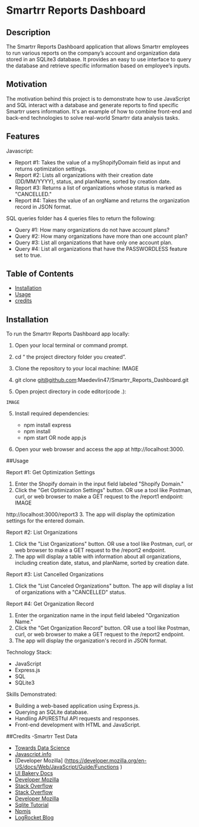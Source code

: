# Smartrr Reports Dashboard

## Description

The Smartrr Reports Dashboard application that allows Smartrr employees to run various reports on the company’s account and organization data stored in an SQLite3 database. It provides an easy to use interface to query the database and retrieve specific information based on employee’s inputs.

## Motivation

The motivation behind this project is to demonstrate how to use JavaScript and SQL interact with a database and generate reports to find specific Smartrr users information. It's an example of how to combine front-end and back-end technologies to solve real-world Smartrr data analysis tasks.

## Features

Javascript:

- Report #1: Takes the value of a myShopifyDomain field as input and returns optimization settings.
- Report #2: Lists all organizations with their creation date (DD/MM/YYYY), status, and planName, sorted by creation date.
- Report #3: Returns a list of organizations whose status is marked as "CANCELLED."
- Report #4: Takes the value of an orgName and returns the organization record in JSON format.

SQL queries folder has 4 queries files to return the following: 

- Query #1: How many organizations do not have account plans?
- Query #2: How many organizations have more than one account plan?
- Query #3: List all organizations that have only one account plan.
- Query #4: List all organizations that have the PASSWORDLESS feature set to true.

## Table of Contents

- [Installation](#installation)
- [Usage](#usage)
- [credits](#credits)

## Installation

To run the Smartrr Reports Dashboard app locally:

  1. Open your local terminal or command prompt.
  2. cd “ the project directory folder you created”.
  3. Clone the repository to your local machine:
                IMAGE


  4. git clone git@github.com:Maedevlin47/Smartrr_Reports_Dashboard.git
  3. Open project directory in code editor(code .):
            
    IMAGE

  5. Install required dependencies:
      - npm install express
      - npm install
      - npm start OR node app.js

  6. Open your web browser and access the app at http://localhost:3000.

##Usage

Report #1: Get Optimization Settings
1. Enter the Shopify domain in the input field labeled "Shopify Domain."
2. Click the "Get Optimization Settings" button. OR use a tool like Postman, curl, or web browser to make a GET request to the /report1 endpoint:
IMAGE
	
  http://localhost:3000/report3
3. The app will display the optimization settings for the entered domain.

Report #2: List Organizations
1. Click the "List Organizations" button. OR use a tool like Postman, curl, or web browser to make a GET request to the /report2 endpoint.
2. The app will display a table with  information about all organizations, including creation date, status, and planName, sorted by creation date. 

Report #3: List Cancelled Organizations
1. Click the "List Canceled Organizations" button. The app will display a list of organizations with a "CANCELLED" status.

Report #4: Get Organization Record
1. Enter the organization name in the input field labeled "Organization Name."
2. Click the "Get Organization Record" button. OR use a tool like Postman, curl, or web browser to make a GET request to the /report2 endpoint. 
3. The app will display the organization's record in JSON format.

Technology Stack:
- JavaScript
- Express.js
- SQL
- SQLite3

Skills Demonstrated:
- Building a web-based application using Express.js.
- Querying an SQLite database.
- Handling API/RESTful API requests and responses.
- Front-end development with HTML and JavaScript.

##Credits
-Smartrr Test Data
- [Towards Data Science](https://towardsdatascience.com/5-ways-to-query-your-relational-db-using-javascript-d5499711fc7d)
- [Javascript.info](https://javascript.info/function-basics )
- [Developer Mozilla] (https://developer.mozilla.org/en-US/docs/Web/JavaScript/Guide/Functions )
- [UI Bakery Docs](https://docs.uibakery.io/basics/sql-+-javascript )
- [Developer Mozilla]( https://developer.mozilla.org/en-US/docs/Learn/Server-side/Express_Nodejs/Introduction)
- [Stack Overflow](https://stackoverflow.com/questions/49840094/how-to-write-a-parameterized-sql-query-in-javascript)
- [Stack Overflow](https://stackoverflow.com/questions/7293615/run-sql-query-from-javascript)
- [Developer Mozilla](https://developer.mozilla.org/en-US/docs/Learn/JavaScript)
- [Sqlite Tutorial](https://www.sqlitetutorial.net/sqlite-nodejs/)
- [Npmjs](https://www.npmjs.com/package/sqlite3)
- [LogRocket Blog](https://blog.logrocket.com/detailed-look-basic-sqljs-features/)
